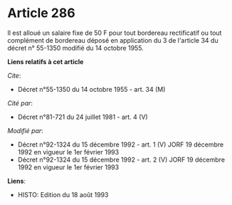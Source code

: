 # Article 286

Il est alloué un salaire fixe de 50 F pour tout bordereau rectificatif ou tout complément de bordereau déposé en application
du 3 de l'article 34 du décret n° 55-1350 modifié du 14 octobre 1955.

**Liens relatifs à cet article**

_Cite_:

  - Décret n°55-1350 du 14 octobre 1955 - art. 34 (M)

_Cité par_:

  - Décret n°81-721 du 24 juillet 1981 - art. 4 (V)

_Modifié par_:

  - Décret n°92-1324 du 15 décembre 1992 - art. 1 (V) JORF 19 décembre 1992 en vigueur le 1er février 1993
  - Décret n°92-1324 du 15 décembre 1992 - art. 2 (V) JORF 19 décembre 1992 en vigueur le 1er février 1993

**Liens**:

  - HISTO: Edition du 18 août 1993
